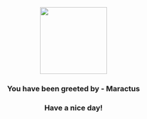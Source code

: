 <p align="center">
            <img src="https://raw.githubusercontent.com/PokeAPI/sprites/master/sprites/pokemon/556.png" width="150" height="150">
          </p>
          <h3 align="center">You have been greeted by - <b>Maractus</b></h3>
          <h3 align="center">Have a nice day!</h3>
        